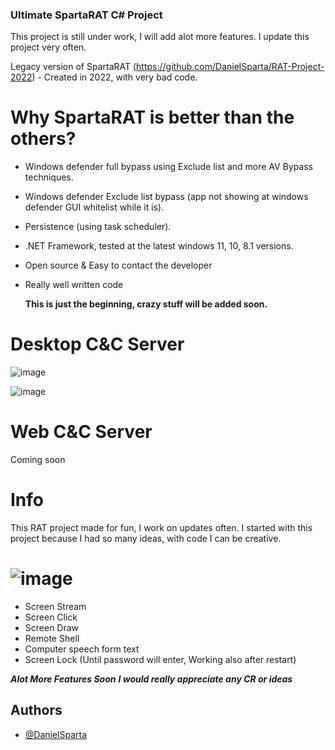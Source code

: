 ### Ultimate SpartaRAT C# Project
This project is still under work, I will add alot more features.
I update this project very often.

Legacy version of SpartaRAT (https://github.com/DanielSparta/RAT-Project-2022) - Created in 2022, with very bad code.

# Why SpartaRAT is better than the others?
- Windows defender full bypass using Exclude list and more AV Bypass techniques.
- Windows defender Exclude list bypass (app not showing at windows defender GUI whitelist while it is).
- Persistence (using task scheduler).
- .NET Framework, tested at the latest windows 11, 10, 8.1 versions.
- Open source & Easy to contact the developer
- Really well written code

  **This is just the beginning, crazy stuff will be added soon.**

# Desktop C&C Server
![image](https://github.com/DanielSparta/2024-RAT-projet/assets/111179755/21ed04f8-30e4-49c7-95a0-9231817bb765)

![image](https://github.com/DanielSparta/2024-RAT-projet/assets/111179755/d228432f-87b1-4a0e-8c2f-5643d0385c13)

# Web C&C Server
Coming soon

# Info
This RAT project made for fun, I work on updates often.
I started with this project because I had so many ideas, with code I can be creative.

# ![image](https://github.com/DanielSparta/2024-RAT-projet/assets/111179755/78b29c43-c1ec-44ad-8c72-1369ed527d64)
- Screen Stream
- Screen Click
- Screen Draw
- Remote Shell
- Computer speech form text
- Screen Lock (Until password will enter, Working also after restart)
  
**_Alot More Features Soon_**
**_I would really appreciate any CR or ideas_**


## Authors

- [@DanielSparta](https://github.com/DanielSparta)
